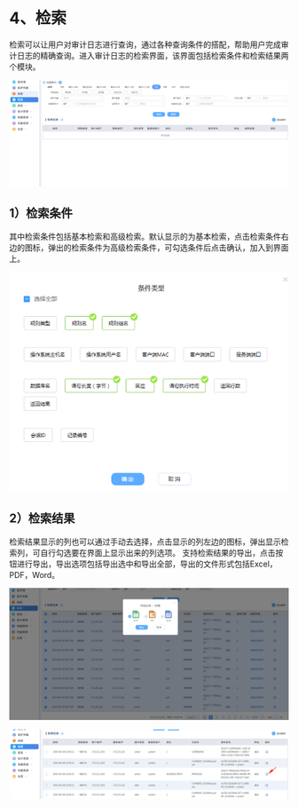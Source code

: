 # 4、检索

检索可以让用户对审计日志进行查询，通过各种查询条件的搭配，帮助用户完成审计日志的精确查询。进入审计日志的检索界面，该界面包括检索条件和检索结果两个模块。

![](/images/operation/rule/js1.png)

## 1）检索条件

其中检索条件包括基本检索和高级检索。默认显示的为基本检索，点击检索条件右边的图标，弹出的检索条件为高级检索条件，可勾选条件后点击确认，加入到界面上。

![](/images/operation/rule/js2.png)

## 2）检索结果

检索结果显示的列也可以通过手动去选择，点击显示的列左边的图标，弹出显示检索列，可自行勾选要在界面上显示出来的列选项。
支持检索结果的导出，点击按钮进行导出，导出选项包括导出选中和导出全部，导出的文件形式包括Excel，PDF，Word。

![](/images/operation/rule/js3.png)

![](/images/operation/rule/js4.png)

